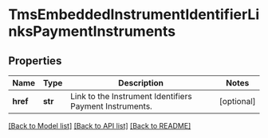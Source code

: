 # TmsEmbeddedInstrumentIdentifierLinksPaymentInstruments

## Properties
Name | Type | Description | Notes
------------ | ------------- | ------------- | -------------
**href** | **str** | Link to the Instrument Identifiers Payment Instruments.  | [optional] 

[[Back to Model list]](../README.md#documentation-for-models) [[Back to API list]](../README.md#documentation-for-api-endpoints) [[Back to README]](../README.md)


